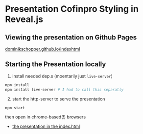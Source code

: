 # Presentation Cofinpro Styling in Reveal.js

## Viewing the presentation on Github Pages

[dominikschopper.github.io/indexhtml](https://dominikschopper.github.io/fun-with-the-shell/index.html)

## Starting the Presentation locally

1. install needed dep.s (moentarily just `live-server`)
  ```bash
  npm install
  npm install live-server # I had to call this separatly
  ```
2. start the http-server to serve the presentation
  ```bash
  npm start
  ```

then open in chrome-based(!) browsers

- [the presentation in the index.html](http://localhost:8088/)
